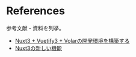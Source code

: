 # References

参考文献・資料を列挙。

- [Nuxt3 + Vuetify3 + Volarの開発環境を構築する](https://zenn.dev/winteryukky/articles/87a40b60fddb96)
- [Nuxt3の新しい機能](https://zenn.dev/azukiazusa/articles/nuxt3-new-features)

